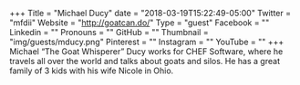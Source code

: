 +++
Title = "Michael Ducy"
date = "2018-03-19T15:22:49-05:00"
Twitter = "mfdii"
Website = "http://goatcan.do/"
Type = "guest"
Facebook = ""
Linkedin = ""
Pronouns = ""
GitHub = ""
Thumbnail = "img/guests/mducy.png"
Pinterest = ""
Instagram = ""
YouTube = ""
+++
Michael “The Goat Whisperer” Ducy works for CHEF Software, where he travels all over the world and talks about goats and silos. He has a great family of 3 kids with his wife Nicole in Ohio.
